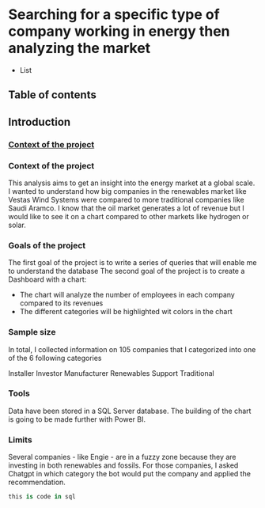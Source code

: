 # Searching for a specific type of company working in energy then analyzing the market

* List
## Table of contents
## Introduction

### [Context of the project](https://github.com/aherpinfr/analyzingenergymarket/edit/main/README.md#introduction)

### Context of the project
This analysis aims to get an insight into the energy market at a global scale. 
I wanted to understand how big companies in the renewables market like Vestas Wind Systems were compared to more traditional companies like Saudi Aramco.
I know that the oil market generates a lot of revenue but I would like to see it on a chart compared to other markets like hydrogen or solar.

### Goals of the project
The first goal of the project is to write a series of queries that will enable me to understand the database
The second goal of the project is to create a Dashboard with a chart:
 - The chart will analyze the number of employees in each company compared to its revenues
 - The different categories will be highlighted wit colors in the chart 

### Sample size 
In total, I collected information on 105 companies that I categorized into one of the 6 following categories

Installer
Investor
Manufacturer
Renewables
Support
Traditional

### Tools 
Data have been stored in a SQL Server database.
The building of the chart is going to be made further with Power BI. 

### Limits
Several companies - like Engie - are in a fuzzy zone because they are investing in both renewables and fossils. For those companies, I asked Chatgpt in which category the bot would put the company and applied the recommendation.

```sql
this is code in sql
```
